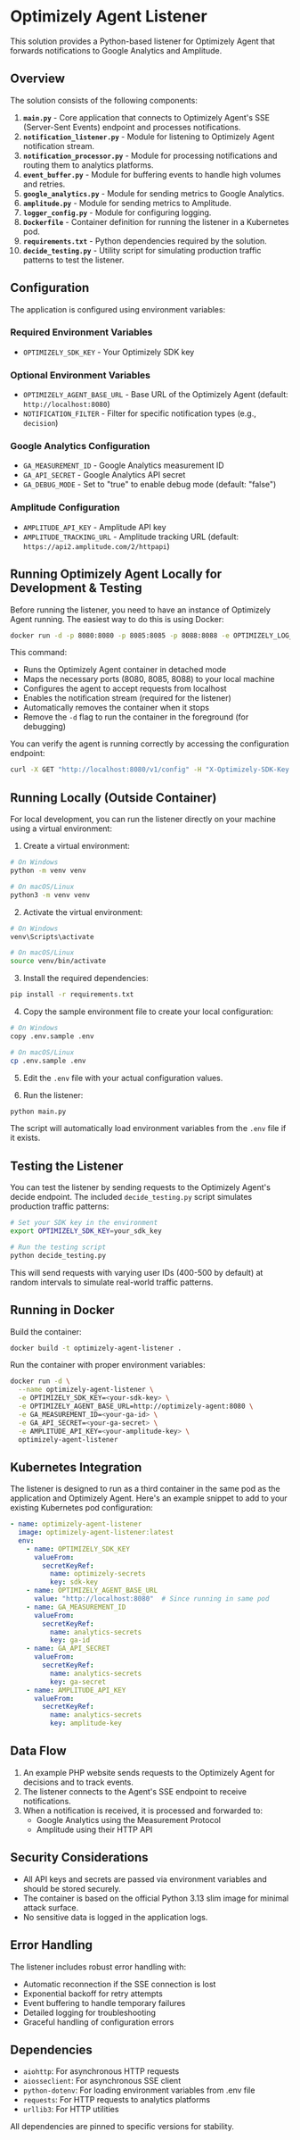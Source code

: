 # Optimizely Agent Listener

This solution provides a Python-based listener for Optimizely Agent that forwards notifications to Google Analytics and Amplitude.

## Overview

The solution consists of the following components:

1. **`main.py`** - Core application that connects to Optimizely Agent's SSE (Server-Sent Events) endpoint and processes notifications.
2. **`notification_listener.py`** - Module for listening to Optimizely Agent notification stream.
3. **`notification_processor.py`** - Module for processing notifications and routing them to analytics platforms.
4. **`event_buffer.py`** - Module for buffering events to handle high volumes and retries.
5. **`google_analytics.py`** - Module for sending metrics to Google Analytics.
6. **`amplitude.py`** - Module for sending metrics to Amplitude.
7. **`logger_config.py`** - Module for configuring logging.
8. **`Dockerfile`** - Container definition for running the listener in a Kubernetes pod.
9. **`requirements.txt`** - Python dependencies required by the solution.
10. **`decide_testing.py`** - Utility script for simulating production traffic patterns to test the listener.

## Configuration

The application is configured using environment variables:

### Required Environment Variables

- `OPTIMIZELY_SDK_KEY` - Your Optimizely SDK key

### Optional Environment Variables

- `OPTIMIZELY_AGENT_BASE_URL` - Base URL of the Optimizely Agent (default: `http://localhost:8080`)
- `NOTIFICATION_FILTER` - Filter for specific notification types (e.g., `decision`)

### Google Analytics Configuration

- `GA_MEASUREMENT_ID` - Google Analytics measurement ID
- `GA_API_SECRET` - Google Analytics API secret
- `GA_DEBUG_MODE` - Set to "true" to enable debug mode (default: "false")

### Amplitude Configuration

- `AMPLITUDE_API_KEY` - Amplitude API key
- `AMPLITUDE_TRACKING_URL` - Amplitude tracking URL (default: `https://api2.amplitude.com/2/httpapi`)


## Running Optimizely Agent Locally for Development & Testing

Before running the listener, you need to have an instance of Optimizely Agent running. The easiest way to do this is using Docker:

```bash
docker run -d -p 8080:8080 -p 8085:8085 -p 8088:8088 -e OPTIMIZELY_LOG_PRETTY=true -e OPTIMIZELY_SERVER_HOST=0.0.0.0 -e OPTIMIZELY_SERVER_ALLOWEDHOSTS=localhost,127.0.0.1 -e OPTIMIZELY_API_ENABLENOTIFICATIONS=1 --rm optimizely/agent
```

This command:
- Runs the Optimizely Agent container in detached mode
- Maps the necessary ports (8080, 8085, 8088) to your local machine
- Configures the agent to accept requests from localhost
- Enables the notification stream (required for the listener)
- Automatically removes the container when it stops
- Remove the `-d` flag to run the container in the foreground (for debugging)

You can verify the agent is running correctly by accessing the configuration endpoint:

```bash
curl -X GET "http://localhost:8080/v1/config" -H "X-Optimizely-SDK-Key: YOUR_SDK_KEY"
```

## Running Locally (Outside Container)

For local development, you can run the listener directly on your machine using a virtual environment:

1. Create a virtual environment:

```bash
# On Windows
python -m venv venv

# On macOS/Linux
python3 -m venv venv
```

2. Activate the virtual environment:

```bash
# On Windows
venv\Scripts\activate

# On macOS/Linux
source venv/bin/activate
```

3. Install the required dependencies:

```bash
pip install -r requirements.txt
```

4. Copy the sample environment file to create your local configuration:

```bash
# On Windows
copy .env.sample .env

# On macOS/Linux
cp .env.sample .env
```

5. Edit the `.env` file with your actual configuration values.

6. Run the listener:

```bash
python main.py
```

The script will automatically load environment variables from the `.env` file if it exists.

## Testing the Listener

You can test the listener by sending requests to the Optimizely Agent's decide endpoint. The included `decide_testing.py` script simulates production traffic patterns:

```bash
# Set your SDK key in the environment
export OPTIMIZELY_SDK_KEY=your_sdk_key

# Run the testing script
python decide_testing.py
```

This will send requests with varying user IDs (400-500 by default) at random intervals to simulate real-world traffic patterns.

## Running in Docker

Build the container:

```bash
docker build -t optimizely-agent-listener .
```

Run the container with proper environment variables:

```bash
docker run -d \
  --name optimizely-agent-listener \
  -e OPTIMIZELY_SDK_KEY=<your-sdk-key> \
  -e OPTIMIZELY_AGENT_BASE_URL=http://optimizely-agent:8080 \
  -e GA_MEASUREMENT_ID=<your-ga-id> \
  -e GA_API_SECRET=<your-ga-secret> \
  -e AMPLITUDE_API_KEY=<your-amplitude-key> \
  optimizely-agent-listener
```

## Kubernetes Integration

The listener is designed to run as a third container in the same pod as the application and Optimizely Agent. Here's an example snippet to add to your existing Kubernetes pod configuration:

```yaml
- name: optimizely-agent-listener
  image: optimizely-agent-listener:latest
  env:
    - name: OPTIMIZELY_SDK_KEY
      valueFrom:
        secretKeyRef:
          name: optimizely-secrets
          key: sdk-key
    - name: OPTIMIZELY_AGENT_BASE_URL
      value: "http://localhost:8080"  # Since running in same pod
    - name: GA_MEASUREMENT_ID
      valueFrom:
        secretKeyRef:
          name: analytics-secrets
          key: ga-id
    - name: GA_API_SECRET
      valueFrom:
        secretKeyRef:
          name: analytics-secrets
          key: ga-secret
    - name: AMPLITUDE_API_KEY
      valueFrom:
        secretKeyRef:
          name: analytics-secrets
          key: amplitude-key
```

## Data Flow

1. An example PHP website sends requests to the Optimizely Agent for decisions and to track events.
2. The listener connects to the Agent's SSE endpoint to receive notifications.
3. When a notification is received, it is processed and forwarded to:
   - Google Analytics using the Measurement Protocol
   - Amplitude using their HTTP API

## Security Considerations

- All API keys and secrets are passed via environment variables and should be stored securely.
- The container is based on the official Python 3.13 slim image for minimal attack surface.
- No sensitive data is logged in the application logs.

## Error Handling

The listener includes robust error handling with:
- Automatic reconnection if the SSE connection is lost
- Exponential backoff for retry attempts
- Event buffering to handle temporary failures
- Detailed logging for troubleshooting
- Graceful handling of configuration errors

## Dependencies

- `aiohttp`: For asynchronous HTTP requests
- `aiosseclient`: For asynchronous SSE client
- `python-dotenv`: For loading environment variables from .env file
- `requests`: For HTTP requests to analytics platforms
- `urllib3`: For HTTP utilities

All dependencies are pinned to specific versions for stability.
